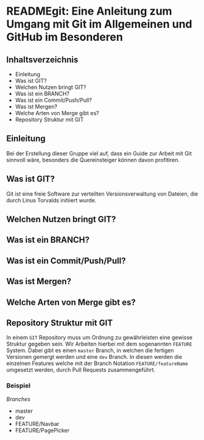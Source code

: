 # READMEgit: Eine Anleitung zum Umgang mit Git im Allgemeinen und GitHub im Besonderen

## Inhaltsverzeichnis

* Einleitung
* Was ist GIT?
* Welchen Nutzen bringt GIT?
* Was ist ein BRANCH?
* Was ist ein Commit/Push/Pull?
* Was ist Mergen?
* Welche Arten von Merge gibt es?
* Repository Struktur mit GIT


## Einleitung

Bei der Erstellung dieser Gruppe viel auf, dass ein Guide zur Arbeit mit Git sinnvoll wäre, besonders die Quereinsteiger können davon profitiren.

## Was ist GIT?

Git ist eine freie Software zur verteilten Versionsverwaltung von Dateien, die durch Linus Torvalds initiiert wurde.

## Welchen Nutzen bringt GIT?

## Was ist ein BRANCH?

## Was ist ein Commit/Push/Pull?

## Was ist Mergen?

## Welche Arten von Merge gibt es?

## Repository Struktur mit GIT

In einem `GIT` Repository muss um Ordnung zu gewährleisten eine gewisse Struktur gegeben sein. Wir Arbeiten hierbei mit dem sogenannten `FEATURE` System. Dabei gibt es einen ``master`` Branch, in welchen die fertigen Versionen gemergt werden und eine ``dev`` Branch. In diesen werden die einzelnen Features welche mit der Branch Notation ``FEATURE/featureName`` umgesetzt werden, durch Pull Requests zusammengeführt. 

### Beispiel

_Branches_
* master
* dev
* FEATURE/Navbar
* FEATURE/PagePicker